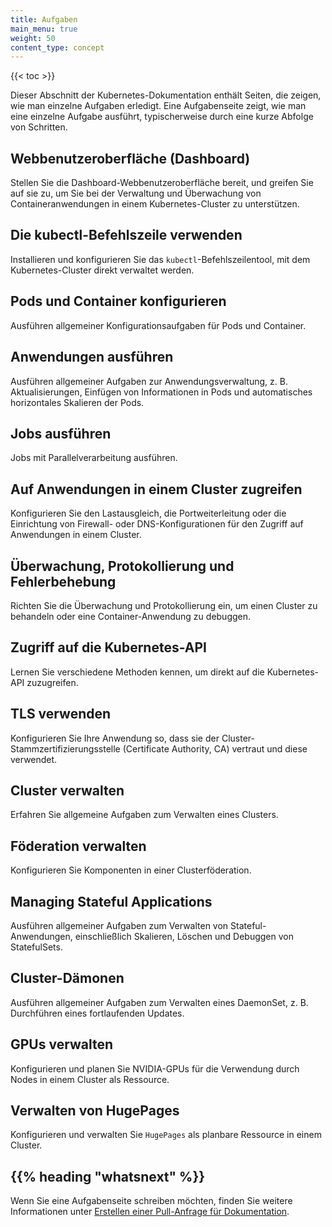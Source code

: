 ```yaml
---
title: Aufgaben
main_menu: true
weight: 50
content_type: concept
---
```


{{< toc >}}

<!-- overview -->

Dieser Abschnitt der Kubernetes-Dokumentation enthält Seiten, die zeigen, wie man einzelne Aufgaben erledigt.
Eine Aufgabenseite zeigt, wie man eine einzelne Aufgabe ausführt, typischerweise durch eine kurze Abfolge von Schritten.



<!-- body -->

## Webbenutzeroberfläche (Dashboard)

Stellen Sie die Dashboard-Webbenutzeroberfläche bereit, und greifen Sie auf sie zu, um Sie bei der Verwaltung und Überwachung von Containeranwendungen in einem Kubernetes-Cluster zu unterstützen.

## Die kubectl-Befehlszeile verwenden

Installieren und konfigurieren Sie das `kubectl`-Befehlszeilentool, mit dem Kubernetes-Cluster direkt verwaltet werden.

## Pods und Container konfigurieren

Ausführen allgemeiner Konfigurationsaufgaben für Pods und Container.

## Anwendungen ausführen

Ausführen allgemeiner Aufgaben zur Anwendungsverwaltung, z. B. Aktualisierungen, Einfügen von Informationen in Pods und automatisches horizontales Skalieren der Pods.

## Jobs ausführen

Jobs mit Parallelverarbeitung ausführen.

## Auf Anwendungen in einem Cluster zugreifen

Konfigurieren Sie den Lastausgleich, die Portweiterleitung oder die Einrichtung von Firewall- oder DNS-Konfigurationen für den Zugriff auf Anwendungen in einem Cluster.

## Überwachung, Protokollierung und Fehlerbehebung

Richten Sie die Überwachung und Protokollierung ein, um einen Cluster zu behandeln oder eine Container-Anwendung zu debuggen.

## Zugriff auf die Kubernetes-API

Lernen Sie verschiedene Methoden kennen, um direkt auf die Kubernetes-API zuzugreifen.

## TLS verwenden

Konfigurieren Sie Ihre Anwendung so, dass sie der Cluster-Stammzertifizierungsstelle (Certificate Authority, CA) vertraut und diese verwendet.

## Cluster verwalten

Erfahren Sie allgemeine Aufgaben zum Verwalten eines Clusters.

## Föderation verwalten

Konfigurieren Sie Komponenten in einer Clusterföderation.

## Managing Stateful Applications

Ausführen allgemeiner Aufgaben zum Verwalten von Stateful-Anwendungen, einschließlich Skalieren, Löschen und Debuggen von StatefulSets.

## Cluster-Dämonen

Ausführen allgemeiner Aufgaben zum Verwalten eines DaemonSet, z. B. Durchführen eines fortlaufenden Updates.

## GPUs verwalten

Konfigurieren und planen Sie NVIDIA-GPUs für die Verwendung durch Nodes in einem Cluster als Ressource.

## Verwalten von HugePages

Konfigurieren und verwalten Sie `HugePages` als planbare Ressource in einem Cluster.



## {{% heading "whatsnext" %}}


Wenn Sie eine Aufgabenseite schreiben möchten, finden Sie weitere Informationen unter [Erstellen einer Pull-Anfrage für Dokumentation](/docs/home/contribute/create-pull-request/).


